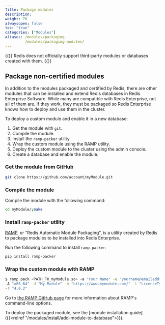 ```yaml
---
Title: Package modules
description:
weight: 70
alwaysopen: false
toc: "true"
categories: ["Modules"]
aliases: /modules/packaging
         /modules/packaging-modules/
---
```


{{<warning>}}
Redis does not officially support third-party modules or databases created with them.
{{</warning>}}

## Package non-certified modules

In addition to the modules packaged and certified by Redis, there are
other modules that can be installed and extend Redis databases in Redis
Enterprise Software. While many are compatible with Redis Enterprise, not all of them
are. If they work, they must be packaged so Redis Enterprise knows how to deploy and
use them in the cluster.

To deploy a custom module and enable it in a new database:

1. Get the module with `git`.
1. Compile the module.
1. Install the `ramp-packer` utility.
1. Wrap the custom module using the RAMP utility.
1. Deploy the custom module to the cluster using the admin console.
1. Create a database and enable the module.

### Get the module from GitHub

```sh
git clone https://github.com/account/myModule.git
```

### Compile the module

Compile the module with the following command:

```sh
cd myModule/;make
```

### Install `ramp-packer` utility

[RAMP](https://github.com/RedisLabs/RAMP), or "Redis Automatic Module
Packaging", is a utility created by Redis to package modules
to be installed into Redis Enterprise.

Run the following command to install `ramp-packer`:

```sh
pip install ramp-packer
```

### Wrap the custom module with RAMP

```sh
$ ramp pack <PATH_TO_myModule.so> -a "Your Name" -e "yourname@emailaddress.com"
-A "x86_64" -d "My Module" -h "https://www.mymodule.com/" -l "LicenseType"
-r "4.0.2"
```

Go to [the RAMP GitHub page](https://github.com/RedisLabs/RAMP)
for more information about RAMP's command-line options.

To deploy the packaged module, see the [module installation guide]({{<relref "/modules/install/add-module-to-database">}}).
